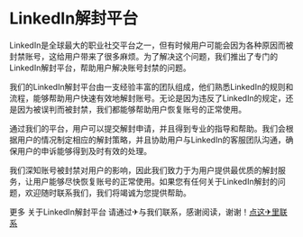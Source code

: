 # LinkedIn解封平台

LinkedIn是全球最大的职业社交平台之一，但有时候用户可能会因为各种原因而被封禁账号，这给用户带来了很多麻烦。为了解决这个问题，我们推出了专门的LinkedIn解封平台，帮助用户解决账号封禁的问题。

我们的LinkedIn解封平台由一支经验丰富的团队组成，他们熟悉LinkedIn的规则和流程，能够帮助用户快速有效地解封账号。无论是因为违反了LinkedIn的规定，还是因为被误判而被封禁，我们都能够帮助用户恢复账号的正常使用。

通过我们的平台，用户可以提交解封申请，并且得到专业的指导和帮助。我们会根据用户的情况制定相应的解封策略，并且协助用户与LinkedIn的客服团队沟通，确保用户的申诉能够得到及时有效的处理。

我们深知账号被封禁对用户的影响，因此我们致力于为用户提供最优质的解封服务，让用户能够尽快恢复账号的正常使用。如果您有任何关于LinkedIn解封的问题，欢迎随时联系我们，我们将竭诚为您提供帮助。

更多 关于LinkedIn解封平台 请通过✈与我们联系，感谢阅读，谢谢！[点这✈里联系](https://1.k02.cc)